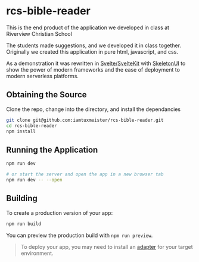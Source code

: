 # rcs-bible-reader

This is the end product of the application we developed in class at Riverview Christian School

The students made suggestions, and we developed it in class together. Originally we created this
application in pure html, javascript, and css.

As a demonstration it was rewritten in [Svelte/SvelteKit](https://kit.svelte.dev/) with [SkeletonUI](https://www.skeleton.dev/) to show the power of modern
frameworks and the ease of deployment to modern serverless platforms.

## Obtaining the Source

Clone the repo, change into the directory, and install the dependancies

```bash
git clone git@github.com:iamtuxmeister/rcs-bible-reader.git
cd rcs-bible-reader
npm install
```

## Running the Application

```bash
npm run dev

# or start the server and open the app in a new browser tab
npm run dev -- --open
```

## Building

To create a production version of your app:

```bash
npm run build
```

You can preview the production build with `npm run preview`.

> To deploy your app, you may need to install an [adapter](https://kit.svelte.dev/docs/adapters) for your target environment.

